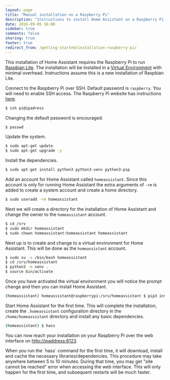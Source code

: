 ```yaml
---
layout: page
title: "Manual installation on a Raspberry Pi"
description: "Instructions to install Home Assistant on a Raspberry Pi running Raspbian Lite."
date: 2016-09-05 16:00
sidebar: true
comments: false
sharing: true
footer: true
redirect_from: /getting-started/installation-raspberry-pi/
---
```


This installation of Home Assistant requires the Raspberry Pi to run [Raspbian Lite](https://www.raspberrypi.org/downloads/raspbian/). The installation will be installed in a [Virtual Environment](/docs/installation/virtualenv) with minimal overhead. Instructions assume this is a new installation of Raspbian Lite.

Connect to the Raspberry Pi over SSH. Default password is `raspberry`.
You will need to enable SSH access. The Raspberry Pi website has instructions [here](https://www.raspberrypi.org/documentation/remote-access/ssh/).

```bash
$ ssh pi@ipadress
```

Changing the default password is encouraged.

```bash
$ passwd
```

Update the system.

```bash
$ sudo apt-get update
$ sudo apt-get upgrade -y
```

Install the dependencies.

```bash
$ sudo apt-get install python3 python3-venv python3-pip
```

Add an account for Home Assistant called `homeassistant`.
Since this account is only for running Home Assistant the extra arguments of `-rm` is added to create a system account and create a home directory.

```bash
$ sudo useradd -rm homeassistant
```

Next we will create a directory for the installation of Home Assistant and change the owner to the `homeassistant` account.

```bash
$ cd /srv
$ sudo mkdir homeassistant
$ sudo chown homeassistant:homeassistant homeassistant
```

Next up is to create and change to a virtual environment for Home Assistant. This will be done as the `homeassistant` account.

```bash
$ sudo su -s /bin/bash homeassistant
$ cd /srv/homeassistant
$ python3 -m venv .
$ source bin/activate
```
Once you have activated the virtual environment you will notice the prompt change and then you can install Home Assistant.

```bash
(homeassistant) homeassistant@raspberrypi:/srv/homeassistant $ pip3 install homeassistant
```

Start Home Assistant for the first time. This will complete the installation, create the `.homeassistant` configuration directory in the `/home/homeassistant` directory and install any basic dependencies.

```bash
(homeassistant) $ hass
```
You can now reach your installation on your Raspberry Pi over the web interface on [http://ipaddress:8123](http://ipaddress:8123).

<p class='note'>
When you run the `hass` command for the first time, it will download, install and cache the necessary libraries/dependencies. This procedure may take anywhere between 5 to 10 minutes. During that time, you may get "site cannot be reached" error when accessing the web interface. This will only happen for the first time, and subsequent restarts will be much faster.
</p>
